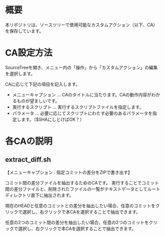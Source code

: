 # 概要

本リポジトリは、ソースツリーで使用可能なカスタムアクション（以下、CA）を保存しています。

# CA設定方法

SourceTreeを開き、メニュー内の「操作」から「カスタムアクション」の編集を選択します。

CAに応じて下記の項目を記入します。

- メニューキャプション ... CAのタイトルに当たります。CAの動作内容がわかるものが望ましいです。
- 実行するスクリプト ... 実行するスクリプトファイルを指定します。
- パラメータ ... 必要に応じてスクリプトにわたす必要のあるパラメータを指定します。（$SHAにしとけばOK？）

# 各CAの説明

## extract_diff.sh

【メニューキャプション : 指定コミットの差分をZIPで書き出す】

コミット間の差分ファイルを抽出するためのCAです。
実行することでコミット間の差分ファイルと、削除されたファイルの一覧がテキストデータとしてルートディレクトリ直下に抽出されます。

現在のHEADと任意のコミットとの差分を抽出したい場合、任意のコミットをクリックで選択し、右クリックで本CAを選択することで抽出できます。

任意の2つのコミット間の差分を抽出したい場合、任意の2つのコミットをクリックで選択し、右クリックで本CAを選択することで抽出できます。